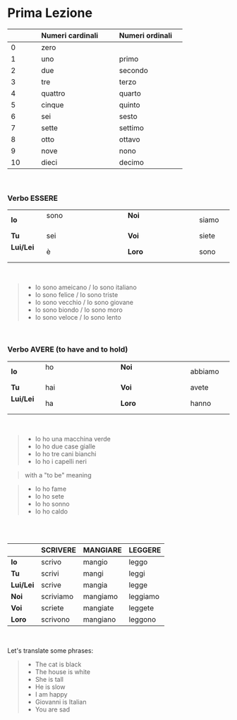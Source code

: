 # Prima Lezione 



| | | |**Numeri cardinali** |  | |**Numeri ordinali**|  |
|-|-|-|-|-|-|-|-|
|0    |||zero |        ||        |  |
|1    |||uno |         ||primo   |  |
|2    |||due |         ||secondo |  |
|3    |||tre |         ||terzo   |  |
|4    |||quattro |     ||quarto  |  |
|5    |||cinque |      ||quinto  |  |
|6    |||sei |         ||sesto   |  |
|7    |||sette |       ||settimo |  |
|8    |||otto |        ||ottavo  |  |
|9    |||nove |        ||nono    |  |
|10   |||dieci |       ||decimo  |  |

<br />

### Verbo ESSERE
|||||||
|-|-|-|-|-|-
|**Io** |sono &emsp;&emsp;&emsp;&emsp;&emsp;&emsp;&emsp;&emsp; ||**Noi** &emsp;&emsp;&emsp;&emsp;&emsp;&emsp;&emsp;&emsp; | siamo	||
|**Tu**       |sei    ||  **Voi**        |	siete		|
|**Lui/Lei** &emsp;  |è     ||  **Loro**  &emsp;  &emsp;    |		sono	|

<br />

      
> - Io sono ameicano  /  Io sono italiano	<br />		
> - Io sono felice    /  Io sono triste <br />   			
> - Io sono vecchio   / Io sono giovane	<br />		
> - Io sono biondo    / Io sono moro <br />
> - Io sono veloce   / Io sono lento <br />	

<br />

### Verbo AVERE  (to have and to hold)
|||| |||
|----------|-------|-|-------------|--------------|-----------------|
|**Io** |ho &emsp;&emsp;&emsp;&emsp;&emsp;&emsp;&emsp;&emsp; ||**Noi** &emsp;&emsp;&emsp;&emsp;&emsp;&emsp;&emsp;&emsp; | abbiamo	||
|**Tu**       |hai   ||  **Voi**        |avete		|
|**Lui/Lei** &emsp;  |ha     ||  **Loro**  &emsp;  &emsp;    |hanno	|


<br />


> - Io ho una macchina verde <br />
> - Io ho due case gialle <br />		     
> - Io ho tre cani bianchi <br />     	
> - Io ho i capelli neri <br />	         

>with  a "to be" meaning


> - Io ho fame <br />  
> - Io ho sete <br />			      
> - Io ho sonno <br />				    	
> - Io ho caldo <br />			    

<br />
<br />

|          |SCRIVERE  |MANGIARE   |LEGGERE     |          
|----------|-------   |-----------|------------| 
|**Io**        |scrivo     |mangio    |leggo    |
|**Tu**        |scrivi     |mangi     |leggi    |
|**Lui/Lei**   |scrive     |mangia    |legge    |
|**Noi**       |scriviamo  |mangiamo  |leggiamo |
|**Voi**       |scriete    |mangiate  |leggete  |
|**Loro**  	   |scrivono   |mangiano  |leggono  |

<br />

Let's translate some phrases:

> - The cat is black <br />	
> - The house is white <br />	
> - She is tall <br />	
> - He is slow <br />	
> - I am happy <br />	
> - Giovanni is Italian <br />	
> - You are sad <br />	
